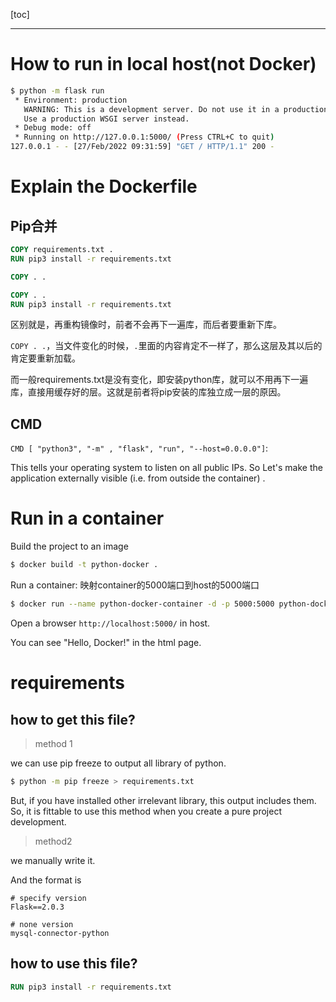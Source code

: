 [toc]

---

# How to run in local host(not Docker)

```bash
$ python -m flask run
 * Environment: production
   WARNING: This is a development server. Do not use it in a production deployment.
   Use a production WSGI server instead.
 * Debug mode: off
 * Running on http://127.0.0.1:5000/ (Press CTRL+C to quit)
127.0.0.1 - - [27/Feb/2022 09:31:59] "GET / HTTP/1.1" 200 -
```

# Explain the Dockerfile

## Pip合并

```Dockerfile
COPY requirements.txt .
RUN pip3 install -r requirements.txt

COPY . .
```
```Dockerfile
COPY . .
RUN pip3 install -r requirements.txt
```
区别就是，再重构镜像时，前者不会再下一遍库，而后者要重新下库。

`COPY . .`，当文件变化的时候，`.`里面的内容肯定不一样了，那么这层及其以后的肯定要重新加载。

而一般requirements.txt是没有变化，即安装python库，就可以不用再下一遍库，直接用缓存好的层。这就是前者将pip安装的库独立成一层的原因。

## CMD

`CMD [ "python3", "-m" , "flask", "run", "--host=0.0.0.0"]`: 

This tells your operating system to listen on all public IPs. So Let's make the application externally visible (i.e. from outside the container) .

# Run in a container

Build the project to an image
```bash
$ docker build -t python-docker .  
```

Run a container: 映射container的5000端口到host的5000端口
```bash
$ docker run --name python-docker-container -d -p 5000:5000 python-docker
```

Open a browser `http://localhost:5000/` in host. 

You can see "Hello, Docker!" in the html page.

# requirements

## how to get this file?

> method 1

we can use pip freeze to output all library of python.
```bash
$ python -m pip freeze > requirements.txt
```
But, if you have installed other irrelevant library, this output includes them. So, it is fittable to use this method when you create a pure project development.

> method2

we manually write it.

And the format is 
```
# specify version
Flask==2.0.3
```
```
# none version
mysql-connector-python
```

## how to use this file?
```Dockerfile
RUN pip3 install -r requirements.txt
```